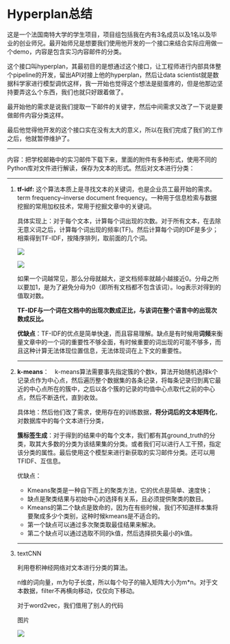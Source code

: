 # Hyperplan总结

这是一个法国南特大学的学生项目，项目组包括我在内有3名成员以及1名以及毕业的创业师兄。最开始师兄是想要我们使用他开发的一个接口来结合实际应用做一个demo，内容是包含实习内容邮件的分类。

这个接口叫hyperplan，其最初目的是想通过这个接口，让工程师进行内部具体整个pipeline的开发，留出API对接上他的hyperplan，然后让data scientist就是数据科学家进行模型调优这样，我一开始也觉得这个想法是挺蛋疼的，但是他那边坚持要弄这么个东西，我们也就只好跟着做了。

最开始他的需求是说我们提取一下邮件的关键字，然后中间需求又改了一下说是要做邮件内容分类这样。

最后他觉得他开发的这个接口实在没有太大的意义，所以在我们完成了我们的工作之后，他就暂停维护了。

---

内容：把学校邮箱中的实习邮件下载下来，里面的附件有多种形式，使用不同的Python库对文件进行解读，保存为文本的形式。然后对文本进行分类：

---

1. **tf-idf:** 这个算法本质上是寻找文本的关键词，也是企业员工最开始的需求。term frequency–inverse document frequency。一种用于信息检索与数据挖掘的常用加权技术，常用于挖掘文章中的关键词。

   具体实现上：对于每个文本，计算每个词出现的次数。对于所有文本，在去除无意义词之后，计算每个词出现的频率(TF)。然后计算每个词的IDF是多少；相乘得到TF-IDF，按降序排列，取前面的几个词。

   ![](https://pic1.zhimg.com/80/v2-393435b342546a2f1736d1d755adb1cd_720w.jpg)

   ![](https://pic2.zhimg.com/80/v2-1d5c436e04f497544d72fec6909a3fad_720w.jpg)

   如果一个词越常见，那么分母就越大，逆文档频率就越小越接近0。分母之所以要加1，是为了避免分母为0（即所有文档都不包含该词）。log表示对得到的值取对数。

   **TF-IDF与一个词在文档中的出现次数成正比，与该词在整个语言中的出现次数成反比。**

   **优缺点**：TF-IDF的优点是简单快速，而且容易理解。缺点是有时候用**词频**来衡量文章中的一个词的重要性不够全面，有时候重要的词出现的可能不够多，而且这种计算无法体现位置信息，无法体现词在上下文的重要性。

   

   ---

   

2. **k-means**：　k-means算法需要事先指定簇的个数k，算法开始随机选择k个记录点作为中心点，然后遍历整个数据集的各条记录，将每条记录归到离它最近的中心点所在的簇中，之后以各个簇的记录的均值中心点取代之前的中心点，然后不断迭代，直到收敛。

   具体地：然后他们改了需求，使用存在的训练数据，**将分词后的文本矩阵化**，对数据库中的每个文本进行分类，

   **簇标签生成**：对于得到的结果中的每个文本，我们都有其ground_truth的分类，取其大多数的分类为该结果集的分类。或者我们可以进行人工干预，指定该分类的属性。最后使用这个模型来进行新获取的实习邮件分类。还可以用TFIDF、互信息。

   优缺点：

   - Kmeans聚类是一种自下而上的聚类方法，它的优点是简单、速度快；
   - 缺点是聚类结果与初始中心的选择有关系，且必须提供聚类的数目。
   - Kmeans的第二个缺点是致命的，因为在有些时候，我们不知道样本集将要聚成多少个类别，这种时候kmeans是不适合的。
   - 第一个缺点可以通过多次聚类取最佳结果来解决。
   - 第二个缺点可以通过选取不同的k值，然后选择损失最小的k值。

   ---

   

3. textCNN

   利用卷积神经网络对文本进行分类的算法。

   n维的词向量，m为句子长度，所以每个句子的输入矩阵大小为m*n。对于文本数据，filter不再横向移动，仅仅向下移动。

   对于word2vec，我们借用了别人的代码

   图片

   ![](https://img-blog.csdnimg.cn/20190326141457137.png?x-oss-process=image/watermark,type_ZmFuZ3poZW5naGVpdGk,shadow_10,text_aHR0cHM6Ly9ibG9nLmNzZG4ubmV0L2FzaWFsZWVfYmlyZA==,size_16,color_FFFFFF,t_70)

